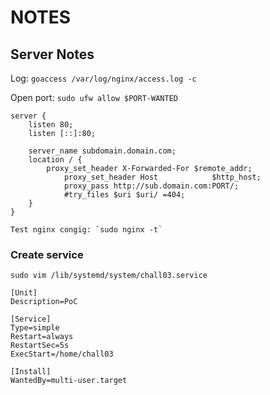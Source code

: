 # NOTES

## Server Notes
Log: `goaccess /var/log/nginx/access.log -c`

Open port: `sudo ufw allow $PORT-WANTED`

```
server {
	listen 80;
	listen [::]:80;

	server_name subdomain.domain.com;
	location / {
		proxy_set_header X-Forwarded-For $remote_addr;
      		proxy_set_header Host            $http_host;
     		proxy_pass http://sub.domain.com:PORT/;
			#try_files $uri $uri/ =404;
	}
}

Test nginx congig: `sudo nginx -t`

```
### Create service
`sudo vim /lib/systemd/system/chall03.service`
```
[Unit]
Description=PoC

[Service]
Type=simple
Restart=always
RestartSec=5s
ExecStart=/home/chall03

[Install]
WantedBy=multi-user.target
```
